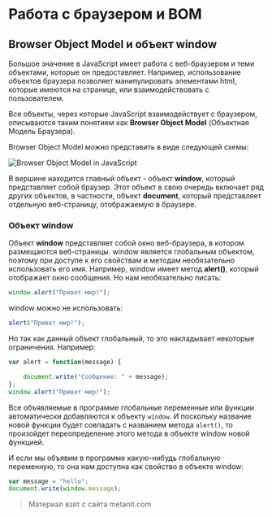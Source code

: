 # Работа с браузером и BOM

## Browser Object Model и объект window

Большое значение в JavaScript имеет работа с веб-браузером и теми объектами, которые он предоставляет. Например, использование объектов браузера позволяет манипулировать элементами html, которые имеются на странице, или взаимодействовать с пользователем.

Все объекты, через которые JavaScript взаимодействует с браузером, описываются таким понятием как **Browser Object Model** (Объектная Модель Браузера).

Browser Object Model можно представить в виде следующей схемы:

![Browser Object Model in JavaScript](https://metanit.com/web/javascript/pics/bom.png)

В вершине находится главный объект - объект **window**, который представляет собой браузер. Этот объект в свою очередь включает ряд других объектов, в частности, объект **document**, который представляет отдельную веб-страницу, отображаемую в браузере.

### Объект window

Объект **window** представляет собой окно веб-браузера, в котором размещаются веб-страницы. window является глобальным объектом, поэтому при доступе к его свойствам и методам необязательно использовать его имя. Например, window имеет метод **alert()**, который отображает окно сообщения. Но нам необязательно писать:

```js
window.alert("Привет мир!");
```

window можно не использовать:

```js
alert("Привет мир!");
```

Но так как данный объект глобальный, то это накладывает некоторые ограничения. Например:

```js
var alert = function(message) {

    document.write("Сообщение: " + message);
};
window.alert("Привет мир!");
```

Все объявляемые в программе глобальные переменные или функции автоматически добавляются к объекту `window`. И поскольку название новой функции будет совпадать с названием метода `alert()`, то произойдет переопределение этого метода в объекте window новой функцией.

И если мы объявим в программе какую-нибудь глобальную переменную, то она нам доступна как свойство в объекте window:

```js
var message = "hello";
document.write(window.message);
```


> Материал взят с сайта metanit.com